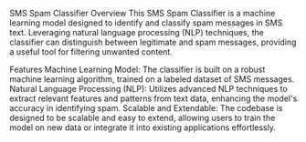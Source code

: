SMS Spam Classifier Overview This SMS Spam Classifier is a machine learning model designed to identify and classify spam messages in SMS text. Leveraging natural language processing (NLP) techniques, the classifier can distinguish between legitimate and spam messages, providing a useful tool for filtering unwanted content.

Features Machine Learning Model: The classifier is built on a robust machine learning algorithm, trained on a labeled dataset of SMS messages. Natural Language Processing (NLP): Utilizes advanced NLP techniques to extract relevant features and patterns from text data, enhancing the model's accuracy in identifying spam. Scalable and Extendable: The codebase is designed to be scalable and easy to extend, allowing users to train the model on new data or integrate it into existing applications effortlessly.
